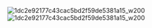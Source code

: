 ![1dc2e92177c43cac5bd2f59de5381a15_w200](https://user-images.githubusercontent.com/110778334/197417611-2ebd3ba5-d654-46bc-9e10-ca65721c2f1e.gif)
![1dc2e92177c43cac5bd2f59de5381a15_w200](https://user-images.githubusercontent.com/110778334/197417611-2ebd3ba5-d654-46bc-9e10-ca65721c2f1e.gif)
